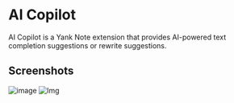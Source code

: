# AI Copilot

AI Copilot is a Yank Note extension that provides AI-powered text completion suggestions or rewrite suggestions.

## Screenshots

![image](https://registry.yank-note.com/cdn/@yank-note/extension-ai-copilot/1.27.1/5c452aab-9024-420d-9e14-94769c4205ca.png)
![Img](https://registry.yank-note.com/cdn/@yank-note/extension-ai-copilot/1.27.1/3088723d-e1f3-4bf7-8db2-5b54a23d8f11.png)
